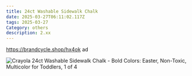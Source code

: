 ```yaml
---
title: 24ct Washable Sidewalk Chalk
date: 2025-03-27T06:11:02.117Z
tags: 2025-03-27
Category: others
description: 2.xx
---
```

https://brandcycle.shop/hx4ok   ad 

<!--StartFragment-->

![Crayola 24ct Washable Sidewalk Chalk - Bold Colors: Easter, Non-Toxic, Multicolor for Toddlers, 1 of 4](https://target.scene7.com/is/image/Target/GUEST_53cc6ef2-4457-4c9f-b9ba-6f1de604a465?wid=475&hei=475&qlt=80&fmt=webp)

<!--EndFragment-->